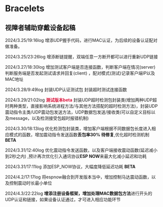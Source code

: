 # Bracelets
## 视障者辅助穿戴设备起稿

2024/3.25/19:16log 增添UDP握手代码，进行MAC认证，为后续的设备认证配对做准备。

2024/3.25/23:26log 增添断链提醒，双端任意一方断开都可以进行重新UDP链接

2024/3.27/18:30log 增加测试客户端是否连接函数，判断客户端在情况(server) 
判断服务端是否发起测试请求并回复(client) ，配对模式(测试)记录客户端IP以及MAC地址

2024/3.28/9:49log 封装UDP认证测试包 封装超时测试连接函数

2024/3.29/21:02log <strong style="color: #DC143C">测试版本beta</strong> 封装UDP超时检测包封装类(增加两种UDP超时两种类型，直接影响系统进程方法/与其他方法搭配的超时检测方法)，封装UDP震动指令主类/UDP震动包发送方法，UDP数据包发送/接收类(可以自定义目标以及message，以及检测接受包超时报错机制)

2024/3.30/18:13log 优化检测包封装类，增加客户端根据不同数据包长度进入相应模式的函数，增加震动指令发送函数<strong>丢包率30% 待修复</strong>,优化超时检测机制<strong>BETA</strong>

2024/3.31/12:40log 优化震动指令发送函数，以及客户端接收震动函数(延迟减小到2秒之内) ,预计再次优化引入通讯协议<strong>ESP NOW</strong>来最大化减小延迟和功耗

2024/3.31/17:11log 添加ESP_NOW协议，大幅度降低延迟功耗 <strong>BETA</strong>

2024/4.2/17:17log 将espnow融合到开发版本当中，增加控制马达震动函数，以及控制震动时长最小单位

2024/4.3/22:22log <strong>增添注册设备框架，增加处理MAC数据包方法</strong>进行开头的UDP认证和链接，如果设备认证通过，才可进入相应功能环节
